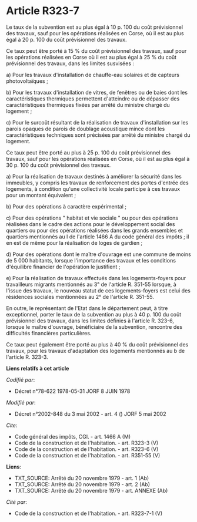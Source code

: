 # Article R323-7

Le taux de la subvention est au plus égal à 10 p. 100 du coût prévisionnel des travaux, sauf pour les opérations réalisées en
Corse, où il est au plus égal à 20 p. 100 du coût prévisionnel des travaux. 

Ce taux peut être porté à 15 % du coût prévisionnel des travaux, sauf pour les opérations réalisées en Corse où il est au
plus égal à 25 % du coût prévisionnel des travaux, dans les limites susvisées : 

a) Pour les travaux d'installation de chauffe-eau solaires et de capteurs photovoltaïques ; 

b) Pour les travaux d'installation de vitres, de fenêtres ou de baies dont les caractéristiques thermiques permettent
d'atteindre ou de dépasser des caractéristiques thermiques fixées par arrêté du ministre chargé du logement ; 

c) Pour le surcoût résultant de la réalisation de travaux d'installation sur les parois opaques de parois de doublage
acoustique mince dont les caractéristiques techniques sont précisées par arrêté du ministre chargé du logement. 

Ce taux peut être porté au plus à 25 p. 100 du coût prévisionnel des travaux, sauf pour les opérations réalisées en Corse, où
il est au plus égal à 30 p. 100 du coût prévisionnel des travaux. 

a) Pour la réalisation de travaux destinés à améliorer la sécurité dans les immeubles, y compris les travaux de renforcement
des portes d'entrée des logements, à condition qu'une collectivité locale participe à ces travaux pour un montant
équivalent ; 

b) Pour des opérations à caractère expérimental ; 

c) Pour des opérations " habitat et vie sociale " ou pour des opérations réalisées dans le cadre des actions pour le
développement social des quartiers ou pour des opérations réalisées dans les grands ensembles et quartiers mentionnés au I de
l'article 1466 A du code général des impôts ; il en est de même pour la réalisation de loges de gardien ; 

d) Pour des opérations dont le maître d'ouvrage est une commune de moins de 5 000 habitants, lorsque l'importance des travaux
et les conditions d'équilibre financier de l'opération le justifient ; 

e) Pour la réalisation de travaux effectués dans les logements-foyers pour travailleurs migrants mentionnés au 3° de
l'article R. 351-55 lorsque, à l'issue des travaux, le nouveau statut de ces logements-foyers est celui des résidences
sociales mentionnées au 2° de l'article R. 351-55. 

En outre, le représentant de l'Etat dans le département peut, à titre exceptionnel, porter le taux de la subvention au plus à
40 p. 100 du coût prévisionnel des travaux, dans les limites définies à l'article R. 323-6, lorsque le maître d'ouvrage,
bénéficiaire de la subvention, rencontre des difficultés financières particulières. 

Ce taux peut également être porté au plus à 40 % du coût prévisionnel des travaux, pour les travaux d'adaptation des
logements mentionnés au b de l'article R. 323-3.

**Liens relatifs à cet article**

_Codifié par_:

  - Décret n°78-622 1978-05-31 JORF 8 JUIN 1978

_Modifié par_:

  - Décret n°2002-848 du 3 mai 2002 - art. 4 () JORF 5 mai 2002

_Cite_:

  - Code général des impôts, CGI. - art. 1466 A (M)
  - Code de la construction et de l'habitation. - art. R323-3 (V)
  - Code de la construction et de l'habitation. - art. R323-6 (V)
  - Code de la construction et de l'habitation. - art. R351-55 (V)

**Liens**:

  - TXT_SOURCE: Arrêté du 20 novembre 1979 - art. 1 (Ab)
  - TXT_SOURCE: Arrêté du 20 novembre 1979 - art. 2 (Ab)
  - TXT_SOURCE: Arrêté du 20 novembre 1979 - art. ANNEXE (Ab)

_Cité par_:

  - Code de la construction et de l'habitation. - art. R323-7-1 (V)
